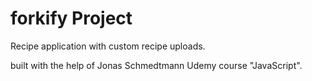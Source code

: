 # forkify Project

Recipe application with custom recipe uploads.

built with the help of Jonas Schmedtmann Udemy course "JavaScript".

